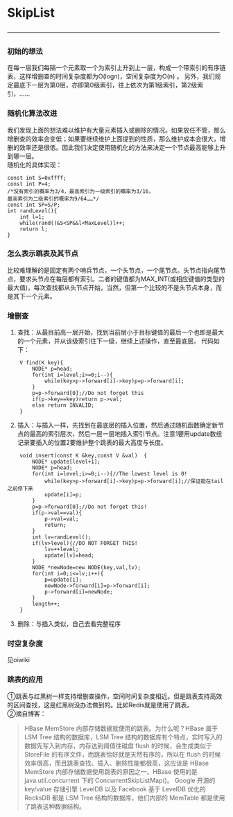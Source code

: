 # SkipList  
———————————————————————————————————
### 初始的想法  
在每一层我们每隔一个元素取一个为索引上升到上一层，构成一个带索引的有序链表，这样增删查的时间复杂度都为O(logn)，空间复杂度为O(n)  。
另外，我们规定最底下一层为第0层，亦即第0级索引，往上依次为第1级索引，第2级索引，……
### 随机化算法改进  
我们发现上面的想法难以维护有大量元素插入或删除的情况。如果放任不管，那么增删查的效率会变低；如果要继续维护上面提到的性质，那么维护成本会很大，增删的效率还是很低。因此我们决定使用随机化的方法来决定一个节点最高能够上升到哪一层。  
随机化的具体实现：  
~~~
const int S=0xffff;
const int P=4;
/*没有索引的概率为3/4，最高索引为一级索引的概率为3/16，  
最高索引为二级索引的概率为9/64……*/
const int SP=S/P;
int randLevel(){
    int l=1;
    while(rand()&S<SP&&l<MaxLevel)l++;
    return l;
}
~~~
### 怎么表示跳表及其节点
比较难理解的是固定有两个哨兵节点，一个头节点，一个尾节点。头节点指向尾节点，要求头节点在每层都有索引。二者的键值都为MAX_INT(或相应键值的类型的最大值)，每次查找都从头节点开始，当然，但第一个比较的不是头节点本身，而是其下一个元素。
### 增删查
1. 查找：从最目前高一层开始，找到当前层小于目标键值的最后一个也即是最大的一个元素，并从该级索引往下一级，继续上述操作，直至最底层。
代码如下： 
~~~
    V find(K key){
        NODE* p=head;
        for(int i=level;i>=0;i--){
            while(key>p->forward[i]->key)p=p->forward[i];
        }
        p=p->forward[0];//Do not forget this
        if(p->key==key)return p->val;
        else return INVALID;
    }
~~~
2. 插入：与插入一样，先找到在最底层的插入位置，然后通过随机函数确定新节点的最高的索引层次，然后一层一层地插入索引节点。注意1要用update数组记录要插入的位置2要维护整个跳表的最大高度与长度。 
~~~
    void insert(const K &key,const V &val)  {
        NODE* update[level+1];
        NODE* p=head;
        for(int i=level;i>=0;i--){//The lowest level is 0!
            while(key>p->forward[i]->key)p=p->forward[i];//保证能在tail之前停下来
            update[i]=p;
        }
        p=p->forward[0];//Do not forget this!
        if(p->val==val){
            p->val=val;
            return;
        }
        int lv=randLevel();
        if(lv>level){//DO NOT FORGET THIS!
            lv=++level;
            update[lv]=head;
        }
        NODE *newNode=new NODE(key,val,lv);
        for(int i=0;i<=lv;i++){
            p=update[i];
            newNode->forward[i]=p->forward[i];
            p->forward[i]=newNode;
        }
        length++;
    }
~~~
3. 删除：与插入类似，自己去看完整程序
### 时空复杂度
见oiwiki
### 跳表的应用  
①跳表与红黑树一样支持增删查操作，空间时间复杂度相近。但是跳表支持高效的区间查找，这是红黑树没办法做到的。比如Redis就是使用了跳表。  
②摘自博客：  
>HBase MemStore 内部存储数据就使用的跳表。为什么呢？HBase 属于 LSM Tree 结构的数据库，LSM Tree 结构的数据库有个特点，实时写入的数据先写入到内存，内存达到阈值往磁盘 flush 的时候，会生成类似于 StoreFile 的有序文件，而跳表恰好就是天然有序的，所以在 flush 的时候效率很高，而且跳表查找、插入、删除性能都很高，这应该是 HBase MemStore 内部存储数据使用跳表的原因之一。HBase 使用的是 java.util.concurrent 下的 ConcurrentSkipListMap()。
Google 开源的 key/value 存储引擎 LevelDB 以及 Facebook 基于 LevelDB 优化的 RocksDB 都是 LSM Tree 结构的数据库，他们内部的 MemTable 都是使用了跳表这种数据结构。
